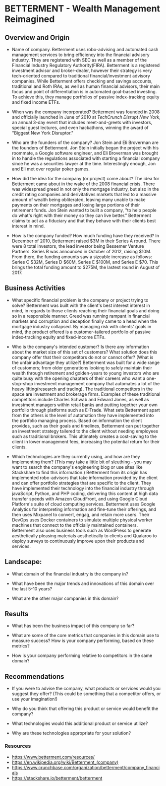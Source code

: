# BETTERMENT - Wealth Management Reimagined

## Overview and Origin

* Name of company. Betterment uses robo-advising and automated cash management services to bring efficiency into the financial advisory industry. They are registered with SEC as well as a member of the Financial Industry Regulatory Authority(FIRA). Betterment is a registered investment advisor and broker-dealer, however their strategy is very tech-oriented compared to traditional financial/investment advisory companies. While Betterment offers checking and savings accounts, traditional and Roth IRAs, as well as human financial advisors, their main focus and point of differentiation is in automated goal-based investing. To achieve this, they manage portfolios of passive index-tracking equity and fixed income ETFs.

* When was the company incorporated? Betterment was founded in 2008 and officially launched in June of 2010 at *TechCrunch Disrupt New York*, an annual 3-day event that includes meet-and-greets with investors, special guest lectures, and even hackathons, winning the award of "Biggest New York Disruptor." 

* Who are the founders of the company? Jon Stein and Eli Broverman are the founders of Betterment. Jon Stein initially began the project with his roommate, a Google software engineer, and Eli Broverman was brought in to handle the regulations associated with starting a financial company since he was a securities lawyer at the time. Interestingly enough, Jon and Eli met over regular poker games.

* How did the idea for the company (or project) come about? The idea for Betterment came about in the wake of the 2008 financial crisis. There was widespread greed in not only the mortgage industry, but also in the credit rating companies and derivitatives markets that led to a massive amount of wealth being obliterated, leaving many unable to make payments on their mortgages and losing large portions of their retirement funds. Jon Stein wanted to built a company, "to help people do what's right with their money so they can live better." Betterment claims to act as a fiduciary and that they behave with their clients best interest in mind.

* How is the company funded? How much funding have they received? In December of 2010, Betterment raised $3M in their Series A round. There were 8 total investors, the lead investor being Bessemer Venture Partners. Series B was announced in October of 2012, raising $10M. From there, the funding amounts saw a sizeable increase as follows: Series C $32M, Series D $60M, Series E $100M, and Series E $70. This brings the total funding amount to $275M, the lastest round in August of 2017.

## Business Activities

* What specific financial problem is the company or project trying to solve? Betterment was built with the client's best interest interest in mind, in regards to those clients reaching their financial goals and doing so in a responsible manner. Greed was running rampant in financial markets and corruption and deception finally came to a head when the mortgage industry collapsed. By managing risk with clients' goals in mind, the product offered is a customer-tailered portfolio of passive index-tracking equity and fixed-income ETFs.

* Who is the company's intended customer? Is there any information about the market size of this set of customers? What solution does this company offer that their competitors do not or cannot offer? (What is the unfair advantage they utilize?) Betterment was built for a wide range of customers; from older generations looking to safely maintain their wealth through retirement and golden-years to young investors who are quite busy with the opening chapters of their careers who want a one-stop-shop investment management company that automates a lot of the heavy lifting(research and trading). The traditional competitors in the space are investment and brokerage firms. Examples of these traditional competitors include Charles Schwab and Edward Jones, as well as investment managers within retail banks and putting together your own portfolio through platforms such as E-Trade. What sets Betterment apart from the others is the level of automation they have implemented into the portfolio managing process. Based on information the client provides, such as their goals and timelines, Betterment can put together an investment strategy tailered to the client without needing employees such as traditional brokers. This ultimately creates a cost-saving to the client in lower management fees, increasing the potential return for their clients.

* Which technologies are they currently using, and how are they implementing them? (This may take a little bit of sleuthing - you may want to search the company's engineering blog or use sites like Stackshare to find this information.) Betterment from its origin has implemented robo-advisors that take information provided by the client and can offer portfolio strategies that are specific to the client. They have implemented their technology into the financial industry through javaScript, Python, and PHP coding, delivering this content at high data transfer speeds with Amazon CloudFront, and using Google Cloud Platform's suite of cloud computing services. Betterment uses Google Analytics for interpreting information and fine-tune their offerings, and then uses Mixpanel to convert, engag, and retain more users. Their DevOps uses Docker containers to simulate multiple physical worker machines that connect to the officially maintained containers. Betterment also uses business tools such as WordPress to generate aesthetically pleasing materials aesthetically to clients and Qualaroo to deploy surveys to continuously improve upon their products and services.

## Landscape:

* What domain of the financial industry is the company in?

* What have been the major trends and innovations of this domain over the last 5-10 years?

* What are the other major companies in this domain?

## Results

* What has been the business impact of this company so far?

* What are some of the core metrics that companies in this domain use to measure success? How is your company performing, based on these metrics?

* How is your company performing relative to competitors in the same domain?

## Recommendations

* If you were to advise the company, what products or services would you suggest they offer? (This could be something that a competitor offers, or use your imagination!)

* Why do you think that offering this product or service would benefit the company?

* What technologies would this additional product or service utilize?

* Why are these technologies appropriate for your solution?

### Resources
* https://www.betterment.com/resources/
* https://en.wikipedia.org/wiki/Betterment_(company)
* https://www.crunchbase.com/organization/betterment/company_financials
* https://stackshare.io/betterment/betterment

